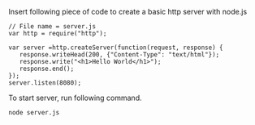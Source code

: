 Insert following piece of code to create a basic http server with node.js

```nodejs
// File name = server.js
var http = require("http");

var server =http.createServer(function(request, response) {
   response.writeHead(200, {"Content-Type": "text/html"});
   response.write("<h1>Hello World</h1>");
   response.end();
});
server.listen(8080);
```

To start server, run following command.

```
node server.js
```
